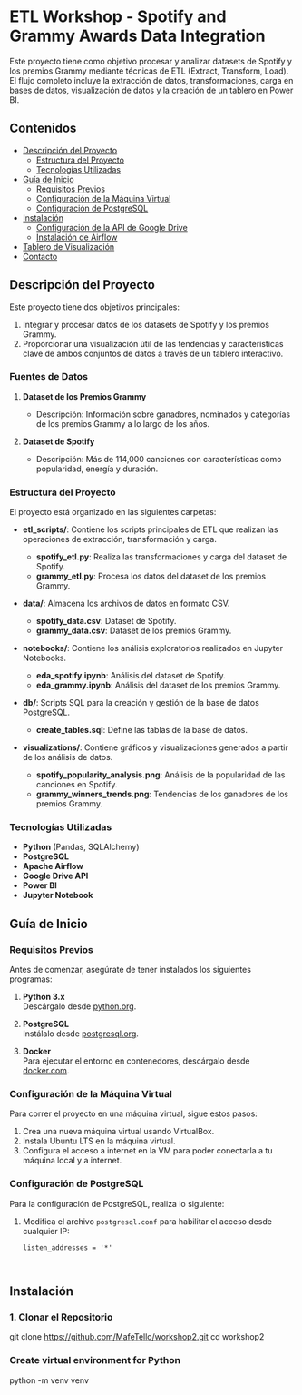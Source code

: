 # ETL Workshop - Spotify and Grammy Awards Data Integration

Este proyecto tiene como objetivo procesar y analizar datasets de Spotify y los premios Grammy mediante técnicas de ETL (Extract, Transform, Load). El flujo completo incluye la extracción de datos, transformaciones, carga en bases de datos, visualización de datos y la creación de un tablero en Power BI.

## Contenidos
- [Descripción del Proyecto](#descripción-del-proyecto)
  - [Estructura del Proyecto](#estructura-del-proyecto)
  - [Tecnologías Utilizadas](#tecnologías-utilizadas)
- [Guía de Inicio](#guía-de-inicio)
  - [Requisitos Previos](#requisitos-previos)
  - [Configuración de la Máquina Virtual](#configuración-de-la-máquina-virtual)
  - [Configuración de PostgreSQL](#configuración-de-postgresql)
- [Instalación](#instalación)
  - [Configuración de la API de Google Drive](#configuración-de-la-api-de-google-drive)
  - [Instalación de Airflow](#instalación-de-airflow)
- [Tablero de Visualización](#tablero-de-visualización)
- [Contacto](#contacto)

## Descripción del Proyecto

Este proyecto tiene dos objetivos principales:
1. Integrar y procesar datos de los datasets de Spotify y los premios Grammy.
2. Proporcionar una visualización útil de las tendencias y características clave de ambos conjuntos de datos a través de un tablero interactivo.

### Fuentes de Datos
1. **Dataset de los Premios Grammy**  
   - Descripción: Información sobre ganadores, nominados y categorías de los premios Grammy a lo largo de los años.

2. **Dataset de Spotify**  
   - Descripción: Más de 114,000 canciones con características como popularidad, energía y duración.

### Estructura del Proyecto

El proyecto está organizado en las siguientes carpetas:

- **etl_scripts/**: Contiene los scripts principales de ETL que realizan las operaciones de extracción, transformación y carga.
  - **spotify_etl.py**: Realiza las transformaciones y carga del dataset de Spotify.
  - **grammy_etl.py**: Procesa los datos del dataset de los premios Grammy.
  
- **data/**: Almacena los archivos de datos en formato CSV.
  - **spotify_data.csv**: Dataset de Spotify.
  - **grammy_data.csv**: Dataset de los premios Grammy.

- **notebooks/**: Contiene los análisis exploratorios realizados en Jupyter Notebooks.
  - **eda_spotify.ipynb**: Análisis del dataset de Spotify.
  - **eda_grammy.ipynb**: Análisis del dataset de los premios Grammy.

- **db/**: Scripts SQL para la creación y gestión de la base de datos PostgreSQL.
  - **create_tables.sql**: Define las tablas de la base de datos.
  
- **visualizations/**: Contiene gráficos y visualizaciones generados a partir de los análisis de datos.
  - **spotify_popularity_analysis.png**: Análisis de la popularidad de las canciones en Spotify.
  - **grammy_winners_trends.png**: Tendencias de los ganadores de los premios Grammy.

### Tecnologías Utilizadas
- **Python** (Pandas, SQLAlchemy)
- **PostgreSQL**
- **Apache Airflow**
- **Google Drive API**
- **Power BI**
- **Jupyter Notebook**

## Guía de Inicio

### Requisitos Previos
Antes de comenzar, asegúrate de tener instalados los siguientes programas:

1. **Python 3.x**  
   Descárgalo desde [python.org](https://www.python.org/downloads/).

2. **PostgreSQL**  
   Instálalo desde [postgresql.org](https://www.postgresql.org/download/).

3. **Docker**  
   Para ejecutar el entorno en contenedores, descárgalo desde [docker.com](https://www.docker.com/).

### Configuración de la Máquina Virtual

Para correr el proyecto en una máquina virtual, sigue estos pasos:

1. Crea una nueva máquina virtual usando VirtualBox.
2. Instala Ubuntu LTS en la máquina virtual.
3. Configura el acceso a internet en la VM para poder conectarla a tu máquina local y a internet.

### Configuración de PostgreSQL

Para la configuración de PostgreSQL, realiza lo siguiente:

1. Modifica el archivo `postgresql.conf` para habilitar el acceso desde cualquier IP:
   ```plaintext
   listen_addresses = '*'



## Instalación

### 1. Clonar el Repositorio
git clone https://github.com/MafeTello/workshop2.git
cd workshop2


### Create virtual environment for Python
  python -m venv venv

